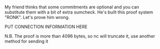 My friend thinks that some commitments are optional and you can substitute them with a bit of extra sumcheck. He's built this proof system "RONK". Let's prove him wrong.

PUT CONNECTION INFORMATION HERE

N.B. The proof is more than 4096 bytes, so nc will truncate it, use another method for sending it
